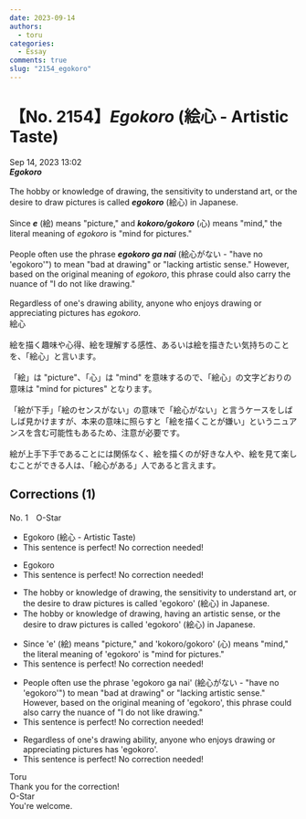 ```yaml
---
date: 2023-09-14
authors:
  - toru
categories:
  - Essay
comments: true
slug: "2154_egokoro"
---
```


# 【No. 2154】<strong><em>Egokoro</strong></em> (絵心 - Artistic Taste)
<div class="date">Sep 14, 2023 13:02</div>
<div id="post"><div id="body_show_ori">
<strong><em>Egokoro</strong></em><br/><br/>The hobby or knowledge of drawing, the sensitivity to understand art, or the desire to draw pictures is called <strong><em>egokoro</em></strong> (絵心) in Japanese.<br/><br/>Since <strong><em>e</em></strong> (絵) means "picture," and <strong><em>kokoro/gokoro</em></strong> (心) means "mind," the literal meaning of <em>egokoro</em> is "mind for pictures."<br/><br/>People often use the phrase <strong><em>egokoro ga nai</em></strong> (絵心がない - "have no 'egokoro'") to mean "bad at drawing" or "lacking artistic sense." However, based on the original meaning of <em>egokoro</em>, this phrase could also carry the nuance of "I do not like drawing."<br/><br/>Regardless of one's drawing ability, anyone who enjoys drawing or appreciating pictures has <em>egokoro</em>.
</div></div>

<!-- more -->

<div id="post_ja"><div id="body_show_mo">
絵心<br/><br/>絵を描く趣味や心得、絵を理解する感性、あるいは絵を描きたい気持ちのことを、「絵心」と言います。<br/><br/>「絵」は "picture"、「心」は "mind" を意味するので、「絵心」の文字どおりの意味は "mind for pictures" となります。<br/><br/>「絵が下手」「絵のセンスがない」の意味で「絵心がない」と言うケースをしばしば見かけますが、本来の意味に照らすと「絵を描くことが嫌い」というニュアンスを含む可能性もあるため、注意が必要です。<br/><br/>絵が上手下手であることには関係なく、絵を描くのが好きな人や、絵を見て楽しむことができる人は、「絵心がある」人であると言えます。
</div></div>

## Corrections (1)
<div id="block"><div class="first_name"> No. 1　<span class="just_name">O-Star</span></div><div id="block2">
<ul class="correction_field">
<li class="incorrect">Egokoro (絵心 - Artistic Taste)</li>
<li class="corrected perfect">This sentence is perfect! No correction needed!</li>
</ul>
<ul class="correction_field">
<li class="incorrect">Egokoro</li>
<li class="corrected perfect">This sentence is perfect! No correction needed!</li>
</ul>
<ul class="correction_field">
<li class="incorrect">The hobby or knowledge of drawing, the sensitivity to understand art, or the desire to draw pictures is called 'egokoro' (絵心) in Japanese.</li>
<li class="corrected correct">
The hobby or knowledge of drawing, <span class="f_bold">having an artistic sense</span>, or the desire to draw pictures is called 'egokoro' (絵心) in Japanese.
</li>
</ul>
<ul class="correction_field">
<li class="incorrect">Since 'e' (絵) means "picture," and 'kokoro/gokoro' (心) means "mind," the literal meaning of 'egokoro' is "mind for pictures."</li>
<li class="corrected perfect">This sentence is perfect! No correction needed!</li>
</ul>
<ul class="correction_field">
<li class="incorrect">People often use the phrase 'egokoro ga nai' (絵心がない - "have no 'egokoro'") to mean "bad at drawing" or "lacking artistic sense." However, based on the original meaning of 'egokoro', this phrase could also carry the nuance of "I do not like drawing."</li>
<li class="corrected perfect">This sentence is perfect! No correction needed!</li>
</ul>
<ul class="correction_field">
<li class="incorrect">Regardless of one's drawing ability, anyone who enjoys drawing or appreciating pictures has 'egokoro'.</li>
<li class="corrected perfect">This sentence is perfect! No correction needed!</li>
</ul>
</div><div class="name"><span class="just_name">Toru</span><br>
Thank you for the correction!
</div>
<div class="name"><span class="just_name">O-Star</span><br>
You're welcome.
</div>
</div>
